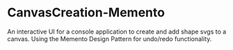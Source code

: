 # CanvasCreation-Memento
An interactive UI for a console application to create and add shape svgs to a canvas. Using the Memento Design Pattern for undo/redo functionality.
